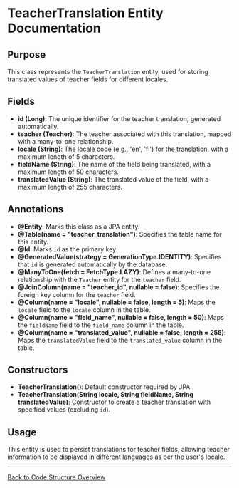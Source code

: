 # TeacherTranslation Entity Documentation

## Purpose

This class represents the `TeacherTranslation` entity, used for storing translated values of teacher fields for different locales.

## Fields

- **id (Long)**: The unique identifier for the teacher translation, generated automatically.
- **teacher (Teacher)**: The teacher associated with this translation, mapped with a many-to-one relationship.
- **locale (String)**: The locale code (e.g., 'en', 'fi') for the translation, with a maximum length of 5 characters.
- **fieldName (String)**: The name of the field being translated, with a maximum length of 50 characters.
- **translatedValue (String)**: The translated value of the field, with a maximum length of 255 characters.

## Annotations

- **@Entity**: Marks this class as a JPA entity.
- **@Table(name = "teacher_translation")**: Specifies the table name for this entity.
- **@Id**: Marks `id` as the primary key.
- **@GeneratedValue(strategy = GenerationType.IDENTITY)**: Specifies that `id` is generated automatically by the database.
- **@ManyToOne(fetch = FetchType.LAZY)**: Defines a many-to-one relationship with the `Teacher` entity for the `teacher` field.
- **@JoinColumn(name = "teacher_id", nullable = false)**: Specifies the foreign key column for the `teacher` field.
- **@Column(name = "locale", nullable = false, length = 5)**: Maps the `locale` field to the `locale` column in the table.
- **@Column(name = "field_name", nullable = false, length = 50)**: Maps the `fieldName` field to the `field_name` column in the table.
- **@Column(name = "translated_value", nullable = false, length = 255)**: Maps the `translatedValue` field to the `translated_value` column in the table.

## Constructors

- **TeacherTranslation()**: Default constructor required by JPA.
- **TeacherTranslation(String locale, String fieldName, String translatedValue)**: Constructor to create a teacher translation with specified values (excluding `id`).

## Usage

This entity is used to persist translations for teacher fields, allowing teacher information to be displayed in different languages as per the user's locale.

---

[Back to Code Structure Overview](../../../code-structure/code-structure.md)
